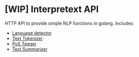 # [WIP] Interpretext API
HTTP API to provide simple NLP functions in golang. Includes:

 - [Language detector](https://github.com/next-lucasmenendez/interpretext-lang-detector)
 - [Text Tokenizer](https://github.com/next-lucasmenendez/interpretext-tokenizer)
 - [PoS Tagger](https://github.com/next-lucasmenendez/interpretext-postagger)
 - [Text Summarizer](https://github.com/next-lucasmenendez/interpretext-text-summarizer)
